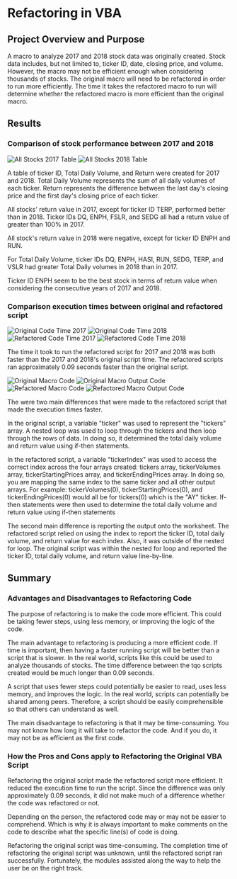 # Refactoring in VBA

## Project Overview and Purpose
A macro to analyze 2017 and 2018 stock data was originally created. Stock data includes, but not limited to, ticker ID, date, closing price, and volume. However, the macro may not be efficient enough when considering thousands of stocks. The original macro will need to be refactored in order to run more efficiently. The time it takes the refactored macro to run will determine whether the refactored macro is more efficient than the original macro. 

## Results

### Comparison of stock performance between 2017 and 2018
![All Stocks 2017 Table](Resources/All_Stocks_2017_Table.png)
![All Stocks 2018 Table](Resources/All_Stocks_2018_Table.png)

A table of ticker ID, Total Daily Volume, and Return were created for 2017 and 2018. Total Daily Volume represents the sum of all daily volumes of each ticker. Return represents the difference between the last day's closing price and the first day's closing price of each ticker. 

All stocks' return value in 2017, except for ticker ID TERP, performed better than in 2018. Ticker IDs DQ, ENPH, FSLR, and SEDG all had a return value of greater than 100% in 2017. 

All stock's return value in 2018 were negative, except for ticker ID ENPH and RUN. 

For Total Daily Volume, ticker IDs DQ, ENPH, HASI, RUN, SEDG, TERP, and VSLR had greater Total Daily volumes in 2018 than in 2017. 

Ticker ID ENPH seem to be the best stock in terms of return value when considering the consecutive years of 2017 and 2018. 

### Comparison execution times between original and refactored script
![Original Code Time 2017](Resources/VBA_original_code_2017.png)
![Original Code Time 2018](Resources/VBA_original_code_2017.png)
![Refactored Code Time 2017](Resources/VBA_challenge_2017.png)
![Refactored Code Time 2018](Resources/VBA_challenge_2017.png)

The time it took to run the refactored script for 2017 and 2018 was both faster than the 2017 and 2018's original script time. The refactored scripts ran approximately 0.09 seconds faster than the original script. 

![Original Macro Code](Resources/Original_Macro_Code.png)
![Original Macro Output Code](Resources/Original_Macro_ouput_code.png)
![Refactored Macro Code](Resources/Refactored_macro_code.png)
![Refactored Macro Output Code](Resources/Refactored_Macro_ouput_code.png)

The were two main differences that were made to the refactored script that made the execution times faster. 

In the original script, a variable "ticker" was used to represent the "tickers" array. A nested loop was used to loop through the tickers and then loop through the rows of data. In doing so, it determined the total daily volume and return value using if-then statements. 

In the refactored script, a variable "tickerIndex" was used to access the correct index across the four arrays created: tickers array, tickerVolumes array, tickerStartingPrices array, and tickerEndingPrices array. In doing so, you are mapping the same index to the same ticker and all other output arrays. For example: tickerVolumes(0), tickerStartingPrices(0), and tickerEndingPrices(0) would all be for tickers(0) which is the "AY" ticker. If-then statements were then used to determine the total daily volume and return value using if-then statements

The second main difference is reporting the output onto the worksheet. The refactored script relied on using the index to report the ticker ID, total daily volume, and return value for each index. Also, it was outside of the nested for loop. The original script was within the nested for loop and reported the ticker ID, total daily volume, and return value line-by-line.

## Summary

### Advantages and Disadvantages to Refactoring Code
The purpose of refactoring is to make the code more efficient. This could be taking fewer steps, using less memory, or improving the logic of the code. 

The main advantage to refactoring is producing a more efficient code. If time is important, then having a faster running script will be better than a script that is slower. In the real world, scripts like this could be used to analyze thousands of stocks. The time difference between the tqo scripts created would be much longer than 0.09 seconds.

A script that uses fewer steps could potentially be easier to read, uses less memory, and improves the logic. In the real world, scripts can potentially be shared among peers. Therefore, a script should be easily comprehensible so that others can understand as well.

The main disadvantage to refactoring is that it may be time-consuming. You may not know how long it will take to refactor the code. And if you do, it may not be as efficient as the first code.

### How the Pros and Cons apply to Refactoring the Original VBA Script
Refactoring the original script made the refactored script more efficient. It reduced the execution time to run the script. Since the difference was only approximately 0.09 seconds, it did not make much of a difference whether the code was refactored or not.

Depending on the person, the refactored code may or may not be easier to comprehend. Which is why it is always important to make comments on the code to describe what the specific line(s) of code is doing.

Refactoring the original script was time-consuming. The completion time of refactoring the original script was unknown, until the refactored script ran successfully. Fortunately, the modules assisted along the way to help the user be on the right track. 